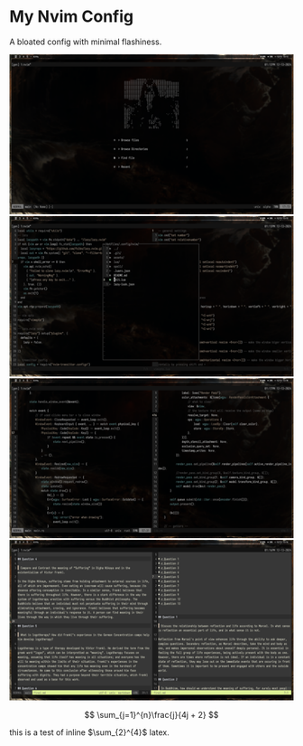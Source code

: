 # My Nvim Config

A bloated config with minimal flashiness.

![preview 1](assets/ss1.png)
![preview 2](assets/ss2.png)
![preview 3](assets/ss3.png)
![preview 4](assets/ss4.png)

$$
\sum_{j=1}^{n}\frac{j}{4j + 2}
$$

this is a test of inline $\sum_{2}^{4}$ latex.
